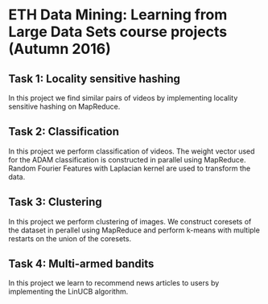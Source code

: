 # ETH Data Mining: Learning from Large Data Sets course projects (Autumn 2016)
## Task 1: Locality sensitive hashing
In this project we find similar pairs of videos by implementing locality sensitive hashing on MapReduce.

## Task 2: Classification
In this project we perform classification of videos. The weight vector used for the ADAM classification is constructed in parallel using MapReduce. Random Fourier Features with Laplacian kernel are used to transform the data.

## Task 3: Clustering
In this project we perform clustering of images. We construct coresets of the dataset in perallel using MapReduce and perform k-means with multiple restarts on the union of the coresets.

## Task 4: Multi-armed bandits
In this project we learn to recommend news articles to users by implementing the LinUCB algorithm.
